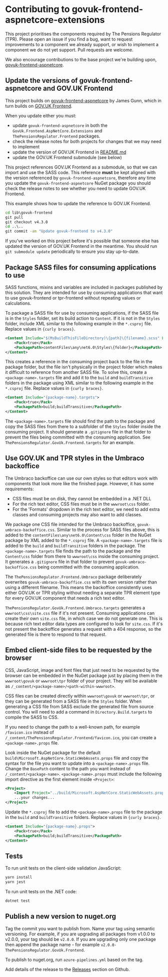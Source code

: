 # Contributing to govuk-frontend-aspnetcore-extensions

This project prioritises the components required by The Pensions Regulator (TPR). Please open an issue if you find a bug, want to request improvements to a component we already support, or wish to implement a component we do not yet support. Pull requests are welcome.

We also encourage contributions to the base project we're building upon, [govuk-frontend-aspnetcore](https://github.com/gunndabad/govuk-frontend-aspnetcore).

## Update the versions of govuk-frontend-aspnetcore and GOV.UK Frontend

This project builds on [govuk-frontend-aspnetcore](https://github.com/gunndabad/govuk-frontend-aspnetcore) by James Gunn, which in turn builds on [GOV.UK Frontend](https://github.com/alphagov/govuk-frontend).

When you update either you must:

- update `govuk-frontend-aspnetcore` in both the `GovUk.Frontend.AspNetCore.Extensions` and `ThePensionsRegulator.Frontend` packages.
- check the release notes for both projects for changes that we may need to implement
- update the version of GOV.UK Frontend in [README.md](README.md)
- update the GOV.UK Frontend submodule (see below)

This project references GOV.UK Frontend as a submodule, so that we can import and use the SASS code. This reference **must** be kept aligned with the version referenced by `govuk-frontend-aspnetcore`, therefore any time you update the `govuk-frontend-aspnetcore` NuGet package you should check the release notes to see whether you need to update GOV.UK Frontend.

This example shows how to update the reference to GOV.UK Frontend.

```cmd
cd lib\govuk-frontend
git pull
git checkout v4.3.0
cd ..\..
git commit -am "Update govuk-frontend to v4.3.0"
```

If you've worked on this project before it's possible that someone else has updated the version of GOV.UK Frontend in the meantime. You should run `git submodule update` periodically to ensure you stay up-to-date.

## Package SASS files for consuming applications to use

SASS functions, mixins and variables are included in packages published by this solution. They are intended for use by consuming applications that want to use govuk-frontend or tpr-frontend without repeating values or calculations.

To package a SASS file for use by consuming applications, if the SASS file is in the `Styles` folder, set its build action to `Content`. If it is not in the `Styles` folder, include XML similar to the following example in the `*.csproj` file. Replace values in `{curly braces}`.

```xml
<Content Include="$(MsBuildThisFileDirectory)\{path}\{filename}.scss" Link="$(MsBuildThisFileDirectory)">
    <Pack>true</Pack>
    <PackagePath>contentFiles\any\net6.0\Styles\{folder}</PackagePath>
</Content>
```

This creates a reference in the consuming project back to the file in the package folder, but the file isn't physically in the project folder which makes it difficult to reference from another SASS file. To solve this, create a `<package-name>.targets` file and add it to the `build` and `buildTransitive` folders in the package using XML similar to the following example in the `*.csproj` file. Replace values in `{curly braces}`.

```xml
<Content Include="{package-name}.targets">
    <Pack>true</Pack>
    <PackagePath>build;buildTransitive</PackagePath>
</Content>
```

The `<package-name>.targets` file should find the path to the package and copy the SASS files from there to a subfolder of the `Styles` folder inside the consuming project. It should generate a `.gitignore` file in that folder to prevent the files being committed with the consuming application. See `ThePensionsRegulator.GovUk.Frontend.targets` for an example.

## Use GOV.UK and TPR styles in the Umbraco backoffice

The Umbraco backoffice can use our own styles so that editors work with components that look more like the finished page. However, it has some requirements:

- CSS files must be on disk, they cannot be embedded in a .NET DLL
- For the rich text editor, CSS files must be in the `wwwroot\css` folder.
- For the 'Formats' dropdown in the rich text editor, we need to add extra classes and consuming projects may also want to add classes.

We package one CSS file intended for the Umbraco backoffice, `govuk-umbraco-backoffice.css`. Similar to the process for SASS files above, this is added to the `contentFiles\any\net6.0\Content\css` folder in the NuGet package by XML added to the `*.csproj` file. A `<package-name>.targets` file is added to the `build` and `buildTransitive` folders in the package. The `<package-name>.targets` file finds the path to the package and the `Content\css` folder from there to `wwwroot\css` inside the consuming project. It generates a `.gitignore` file in that folder to prevent `govuk-umbraco-backoffice.css` being committed with the consuming application.

The `ThePensionsRegulator.Frontend.Umbraco` package deliberately overwrites `govuk-umbraco-backoffice.css` with its own version rather than using a different filename. This means the backoffice consistently uses either GOV.UK or TPR styling without needing a separate TPR element type for every GOV.UK component that needs a rich text editor.

`ThePensionsRegulator.GovUk.Frontend.Umbraco.targets` generates a `wwwroot\css\site.css` file if it's not present. Consuming applications can create their own `site.css` file, in which case we do not generate one. This is because rich text editor data types are configured to look for `site.css`. If it's not present the backoffice generates a request with a 404 response, so the generated file is there to respond to that request.

## Embed client-side files to be requested by the browser

CSS, JavaScript, image and font files that just need to be requested by the browser can be embedded in the NuGet package just by placing them in the `wwwroot\govuk` or `wwwroot\tpr` folder of your project. They will be available as `/_content/<package-name>/<path-within-wwwroot>`.

CSS files can be created directly within `wwwroot\govuk` or `wwwroot\tpr`, or they can be generated from a SASS file in the `Styles` folder. When generating a CSS file from SASS exclude the generated file from source control. You will need to add a command in `Directory.Build.targets` to compile the SASS to CSS.

If you need to change the path to a well-known path, for example `/favicon.ico` instead of `/_content/ThePensionsRegulator.Frontend/favicon.ico`, you can create a `<package-name>.props` file.

Look inside the NuGet package for the default `build\Microsoft.AspNetCore.StaticWebAssets.props` file and copy the syntax for the file you want to update into a `<package-name>.props` file. Change the `BasePath` content to the path you want instead of `/_content/<package-name>`. `<package-name>.props` must include the following import directive as the first element inside `<Project>`:

```xml
<Project>
    <Import Project="../build/Microsoft.AspNetCore.StaticWebAssets.props" />
    ...your changes...
</Project>
```

Update the `*.csproj` file to add the `<package-name>.props` file to the package in the `build` and `buildTransitive` folders. Replace values in `{curly braces}`.

```xml
<Content Include="{package-name}.props">
    <Pack>true</Pack>
    <PackagePath>build;buildTransitive</PackagePath>
</Content>
```

## Tests

To run unit tests on the client-side validation JavaScript:

```cmd
yarn install
yarn jest
```

To run unit tests on the .NET code:

```cmd
dotnet test
```

## Publish a new version to nuget.org

Tag the commit you want to publish from. Name your tag using semantic versioning. For example, if you are upgrading all packages from v1.0.0 to v2.0.0, your tag should be `v2.0.0`. If you are upgrading only one package then append the package name - for example `v2.0.0-ThePensionsRegulator.GovUk.Frontend`.

To publish to nuget.org, run `azure-pipelines.yml` based on the tag.

Add details of the release to the [Releases](https://github.com/thepensionsregulator/govuk-frontend-aspnetcore-extensions/releases) section on Github.
